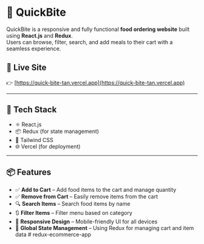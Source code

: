 # 🍔 QuickBite

QuickBite is a responsive and fully functional **food ordering website** built using **React.js** and **Redux**.  
Users can browse, filter, search, and add meals to their cart with a seamless experience.

## 🚀 Live Site

👉 [https://quick-bite-tan.vercel.app](https://quick-bite-tan.vercel.app)

---

## 🔧 Tech Stack

- ⚛️ React.js
- 📦 Redux (for state management)
- 💅 Tailwind CSS
- 🌐 Vercel (for deployment)

---

## 📦 Features

- ✅ **Add to Cart** – Add food items to the cart and manage quantity
- ✅ **Remove from Cart** – Easily remove items from the cart
- 🔍 **Search Items** – Search food items by name
- 🔃 **Filter Items** – Filter menu based on category 
- 📱 **Responsive Design** – Mobile-friendly UI for all devices
- 🔄 **Global State Management** – Using Redux for managing cart and item data
#   r e d u x - e c o m m e r c e - a p p  
 